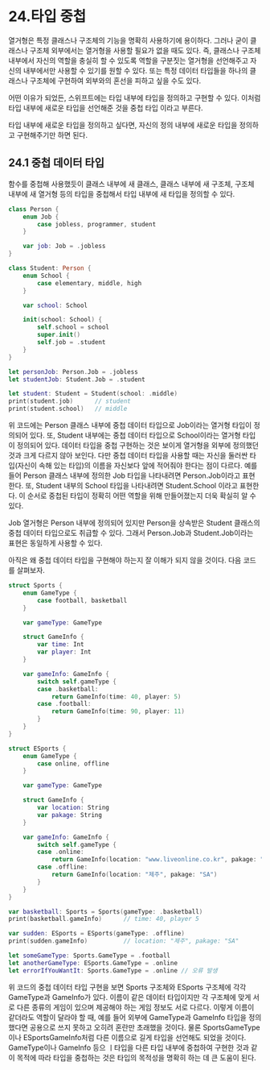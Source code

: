 # 24.타입 중첩

열거형은 특정 클래스나 구조체의 기능을 명확히 사용하기에 용이하다. 그러나 굳이 클래스나 구조체 외부에서는 열거형을 사용할 필요가 없을 때도 있다. 즉, 클래스나 구조체 내부에서 자신의 역할을 충실히 할 수 있도록 역할을 구분짓는 열거형을 선언해주고 자신의 내부에서만 사용할 수 있기를 원할 수 있다. 또는 특정 데이터 타입들을 하나의 클래스나 구조체에 구현하여 외부와의 혼선을 피하고 싶을 수도 있다.

어떤 이유가 되었든, 스위프트에는 타입 내부에 타입을 정의하고 구현할 수 있다. 이처럼 타입 내부에 새로운 타입을 선언해준 것을 중첩 타입 이라고 부른다.

타입 내부에 새로운 타입을 정의하고 싶다면, 자신의 정의 내부에 새로운 타입을 정의하고 구현해주기만 하면 된다.

## 24.1 중첩 데이터 타입

함수를 중첩해 사용했듯이 클래스 내부에 새 클래스, 클래스 내부에 새 구조체, 구조체 내부에 새 열거형 등의 타입을 중첩해서 타입 내부에 새 타입을 정의할 수 있다.

```swift
class Person {
    enum Job {
        case jobless, programmer, student
    }

    var job: Job = .jobless
}

class Student: Person {
    enum School {
        case elementary, middle, high
    }

    var school: School

    init(school: School) {
        self.school = school
        super.init()
        self.job = .student
    }
}

let personJob: Person.Job = .jobless
let studentJob: Student.Job = .student

let student: Student = Student(school: .middle)
print(student.job)      // student
print(student.school)   // middle
```

위 코드에는 Person 클래스 내부에 중첩 데이터 타입으로 Job이라는 열거형 타입이 정의되어 있다. 또, Student 내부에는 중첩 데이터 타입으로 School이라는 열거형 타입이 정의되어 있다. 데이터 타입을 중첩 구현하는 것은 보이게 열거형을 외부에 정의했던 것과 크게 다르지 않아 보인다. 다만 중첩 데이터 타입을 사용할 때는 자신을 둘러싼 타입(자신이 속해 있는 타입)의 이름을 자신보다 앞에 적어줘야 한다는 점이 다르다. 예를들어 Person 클래스 내부에 정의한 Job 타입을 나타내려면 Person.Job이라고 표현한다. 또, Student 내부의 School 타입을 나타내려면 Student.School 이라고 표현한다. 이 순서로 중첩된 타입이 정확히 어떤 역할을 위해 만들어졌는지 더욱 확실히 알 수 있다.

Job 열거형은 Person 내부에 정의되어 있지만 Person을 상속받은 Student 클래스의 중첩 데이터 타입으로도 취급할 수 있다. 그래서 Person.Job과 Student.Job이라는 표현은 동일하게 사용할 수 있다.

아직은 왜 중첩 데이터 타입을 구현해야 하는지 잘 이해가 되지 않을 것이다. 다음 코드를 살펴보자.

```swift
struct Sports {
    enum GameType {
        case football, basketball
    }

    var gameType: GameType

    struct GameInfo {
        var time: Int
        var player: Int
    }

    var gameInfo: GameInfo {
        switch self.gameType {
        case .basketball:
            return GameInfo(time: 40, player: 5)
        case .football:
            return GameInfo(time: 90, player: 11)
        }
    }
}

struct ESports {
    enum GameType {
        case online, offline
    }

    var gameType: GameType

    struct GameInfo {
        var location: String
        var pakage: String
    }

    var gameInfo: GameInfo {
        switch self.gameType {
        case .online:
            return GameInfo(location: "www.liveonline.co.kr", pakage: "LoL")
        case .offline:
            return GameInfo(location: "제주", pakage: "SA")
        }
    }
}

var basketball: Sports = Sports(gameType: .basketball)
print(basketball.gameInfo)      // time: 40, player 5

var sudden: ESports = ESports(gameType: .offline)
print(sudden.gameInfo)          // location: "제주", pakage: "SA"

let someGameType: Sports.GameType = .football
let anotherGameType: ESports.GameType = .online
let errorIfYouWantIt: Sports.GameType = .online // 오류 발생
```

위 코드의 중첩 데이터 타입 구현을 보면 Sports 구조체와 ESports 구조체에 각각 GameType과 GameInfo가 있다. 이름이 같은 데이터 타입이지만 각 구조체에 맞게 서로 다른 종류의 게임이 있으며 제공해야 하는 게임 정보도 서로 다르다. 이렇게 이름이 같더라도 역할이 달라야 할 때, 예를 들어 외부에 GameType과 GameInfo 타입을 정의했다면 공용으로 쓰지 못하고 오히려 혼란만 초래했을 것이다. 물론 SportsGameType이나 ESportsGameInfo처럼 다른 이름으로 길게 타입을 선언해도 되었을 것이다. GameType이나 GameInfo 등으 ㅣ타입을 다른 타입 내부에 중첩하여 구현한 것과 같이 목적에 따라 타입을 중첩하는 것은 타입의 목적성을 명확히 하는 데 큰 도움이 된다.
